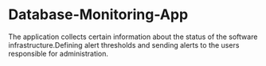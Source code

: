 # Database-Monitoring-App
The application collects certain information about the status of the software infrastructure.Defining alert thresholds and sending alerts to the users responsible for administration. 
